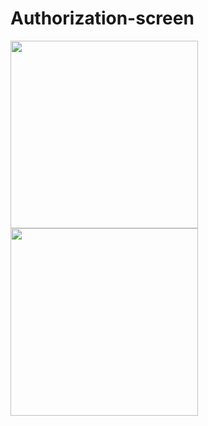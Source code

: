 # Authorization-screen

<img width="300" src="https://user-images.githubusercontent.com/121757460/215121410-bf8d9187-eb49-44dc-ad6a-3ffcdd299054.png"> <img width="300" src="https://user-images.githubusercontent.com/121757460/215121435-d23c8474-bc3e-495d-bbba-a8dee2c8f40e.png">
